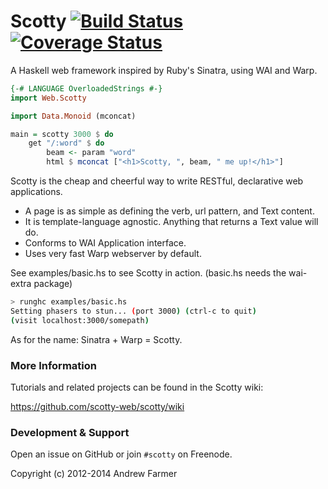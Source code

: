 # Scotty [![Build Status](https://travis-ci.org/scotty-web/scotty.svg)](https://travis-ci.org/scotty-web/scotty)[![Coverage Status](https://coveralls.io/repos/scotty-web/scotty/badge.png?branch=master)](https://coveralls.io/r/scotty-web/scotty?branch=master)

A Haskell web framework inspired by Ruby's Sinatra, using WAI and Warp.

```haskell
{-# LANGUAGE OverloadedStrings #-}
import Web.Scotty

import Data.Monoid (mconcat)

main = scotty 3000 $ do
    get "/:word" $ do
        beam <- param "word"
        html $ mconcat ["<h1>Scotty, ", beam, " me up!</h1>"]
```

Scotty is the cheap and cheerful way to write RESTful, declarative web applications.

* A page is as simple as defining the verb, url pattern, and Text content.
* It is template-language agnostic. Anything that returns a Text value will do.
* Conforms to WAI Application interface.
* Uses very fast Warp webserver by default.

See examples/basic.hs to see Scotty in action. (basic.hs needs the wai-extra package)

```bash
> runghc examples/basic.hs
Setting phasers to stun... (port 3000) (ctrl-c to quit)
(visit localhost:3000/somepath)
```

As for the name: Sinatra + Warp = Scotty.

### More Information

Tutorials and related projects can be found in the Scotty wiki:

https://github.com/scotty-web/scotty/wiki

### Development & Support

Open an issue on GitHub or join `#scotty` on Freenode.

Copyright (c) 2012-2014 Andrew Farmer
